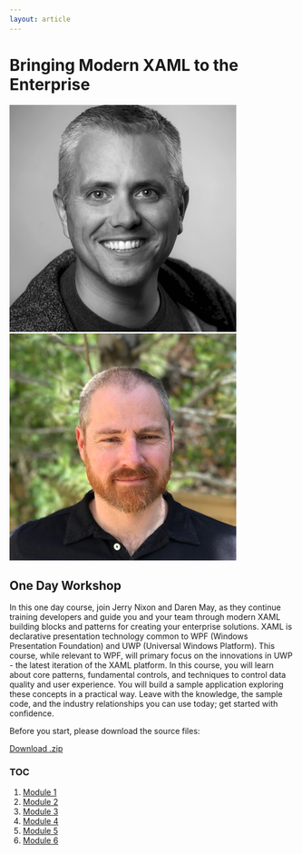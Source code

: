 ```yaml
---
layout: article
---
```

# Bringing Modern XAML to the Enterprise
![](./Images/jerry-nixon.jpg)![](./Images/daren-may.jpg)
## One Day Workshop

In this one day course, join Jerry Nixon and Daren May, as they continue training developers and guide you and your team through modern XAML building blocks and patterns for creating your enterprise solutions. XAML is declarative presentation technology common to WPF (Windows Presentation Foundation) and UWP (Universal Windows Platform). This course, while relevant to WPF, will primary focus on the innovations in UWP - the latest iteration of the XAML platform. In this course, you will learn about core patterns, fundamental controls, and techniques to control data quality and user experience. You will build a sample application exploring these concepts in a practical way. Leave with the knowledge, the sample code, and the industry relationships you can use today; get started with confidence.

Before you start, please download the source files:

<a href="./Modules.zip" class="btnDark">Download .zip</a>

### TOC
1. [Module 1](./Module1.md)
1. [Module 2](./Module2.md)
1. [Module 3](./Module3.md)
1. [Module 4](./Module4.md)
1. [Module 5](./Module5.md)
1. [Module 6](./Module6.md)
